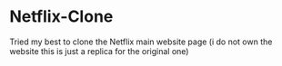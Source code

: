 # Netflix-Clone
Tried my best to clone the Netflix main website page (i do not own the website this is just a replica for the original one)

